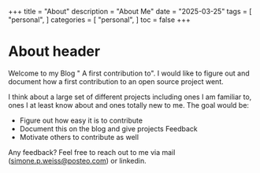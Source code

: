 +++
title = "About"
description = "About Me"
date = "2025-03-25"
tags = [
    "personal",
]
categories = [
    "personal",
]
toc = false
+++

# About header

Welcome to my Blog " A first contribution to". I would like to figure out and document how a first contribution to an open source project went.

I think about a large set of different projects including ones I am familiar to, ones I at least know about and ones totally new to me. 
The goal would be:
- Figure out how easy it is to contribute
- Document this on the blog and give projects Feedback
- Motivate others to contribute as well

Any feedback? Feel free to reach out to me via mail (simone.p.weiss@posteo.com) or linkedin.


